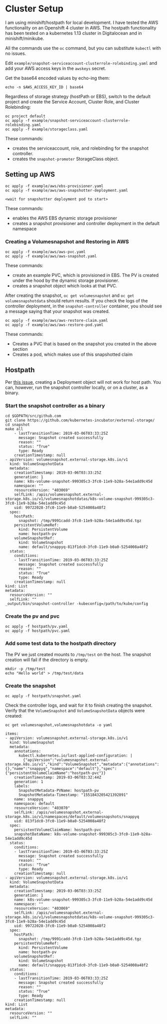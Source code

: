 # Cluster Setup

I am using minishift/hostpath for local development.  I have tested the AWS functionality on an Openshift 4 cluster in AWS.  The hostpath functionality has been tested on a kubernetes 1.13 cluster in Digitalocean and in minishift/minikube.

All the commands use the `oc` command, but you can substitute `kubectl` with no issues.


Edit `example/snapshot-serviceaccount-clusterrole-rolebinding.yaml` and add your AWS access keys in the `awskeys` secret.

Get the base64 encoded values by echo-ing them:

`echo -n $AWS_ACCESS_KEY_ID | base64`

Regardless of storage strategy (hostPath or EBS), switch to the default project and create the Service Account, Cluster Role, and Cluster Rolebinding:

```shell
oc project default
oc apply -f example/snapshot-serviceaccount-clusterrole-rolebinding.yaml
oc apply -f example/storageclass.yaml
```

These commands:

+ creates the serviceaccount, role, and rolebinding for the snapshot controller.
+ creates the `snapshot-promoter` StorageClass object.

## Setting up AWS

```shell
oc apply -f example/aws/ebs-provisioner.yaml
oc apply -f example/aws/aws-snapshotter-deployment.yaml

<wait for snapshotter deployment pod to start>
```

These commands:

+ enables the AWS EBS dynamic storage provisioner
+ creates a snapshot provisioner and controller deployment in the default namespace

### Creating a Volumesnapshot and Restoring in AWS

```shell
oc apply -f example/aws/aws-pvc.yaml
oc apply -f example/aws/aws-snapshot.yaml
```

These commands:

+ create an example PVC, which is provisioned in EBS.  The PV is created under the hood by the dynamic storage provisioner.
+ creates a snapshot object which looks at that PVC.

After creating the snapshot, `oc get volumesnapshot` and `oc get volumesnapshotdata` should return results.  If you check the logs of the controller deployment, in the `snapshot-controller` container, you should see a message saying that your snapshot was created.

```shell
oc apply -f example/aws/aws-restore-claim.yaml
oc apply -f example/aws/aws-restore-pod.yaml
```

These commands:

+ Creates a PVC that is based on the snapshot you created in the above section
+ Creates a pod, which makes use of this snapshotted claim

## Hostpath

Per [this issue](https://github.com/kubernetes-incubator/external-storage/issues/1139), creating a Deployment object will not work for host path.  You can, however, run the snapshot controller locally, or on a cluster, as a binary.  

### Start the snapshot controller as a binary

```shell
cd $GOPATH/src/github.com
git clone https://github.com/kubernetes-incubator/external-storage/
cd snapshot
make all
    - lastTransitionTime: 2019-03-06T03:33:25Z
      message: Snapshot created successfully
      reason: ""
      status: "True"
      type: Ready
    creationTimestamp: null
- apiVersion: volumesnapshot.external-storage.k8s.io/v1
  kind: VolumeSnapshotData
  metadata:
    creationTimestamp: 2019-03-06T03:33:25Z
    generation: 1
    name: k8s-volume-snapshot-999305c3-3fc0-11e9-b28a-54e1add9c45d
    namespace: ""
    resourceVersion: "403069"
    selfLink: /apis/volumesnapshot.external-storage.k8s.io/v1/volumesnapshotdatas/k8s-volume-snapshot-999305c3-3fc0-11e9-b28a-54e1add9c45d
    uid: 99722028-3fc0-11e9-b0a0-5254008a48f2
  spec:
    hostPath:
      snapshot: /tmp/9991cadd-3fc0-11e9-b28a-54e1add9c45d.tgz
    persistentVolumeRef:
      kind: PersistentVolume
      name: hostpath-pv
    volumeSnapshotRef:
      kind: VolumeSnapshot
      name: default/snappyq-813f1dc0-3fc0-11e9-b0a0-5254008a48f2
  status:
    conditions:
    - lastTransitionTime: 2019-03-06T03:33:25Z
      message: Snapshot created successfully
      reason: ""
      status: "True"
      type: Ready
    creationTimestamp: null
kind: List
metadata:
  resourceVersion: ""
  selfLink: ""
_output/bin/snapshot-controller -kubeconfig=/path/to/kube/config
```

### Create the pv and pvc

```shell
oc apply -f hostpath/pv.yaml
oc apply -f hostpath/pvc.yaml
```

### Add some test data to the hostpath directory

The PV we just created mounts to `/tmp/test` on the host.  The snapshot creation will fail if the directory is empty.

```shell
mkdir -p /tmp/test
echo "Hello world" > /tmp/test/data
```

### Create the snapshot

```shell
oc apply -f hostpath/snapshot.yaml
```

Check the controller logs, and wait for it to finish creating the snapshot.  Verify that the `VolumeSnapshot` and `VolumeSnapshotData` objects were created: 

```shell
oc get volumesnapshot,volumesnapshotdata -o yaml

items:
- apiVersion: volumesnapshot.external-storage.k8s.io/v1
  kind: VolumeSnapshot
  metadata:
    annotations:
      kubectl.kubernetes.io/last-applied-configuration: |
        {"apiVersion":"volumesnapshot.external-storage.k8s.io/v1","kind":"VolumeSnapshot","metadata":{"annotations":{},"name":"snappyq","namespace":"default"},"spec":{"persistentVolumeClaimName":"hostpath-pvc"}}
    creationTimestamp: 2019-03-06T03:32:44Z
    generation: 1
    labels:
      SnapshotMetadata-PVName: hostpath-pv
      SnapshotMetadata-Timestamp: "1551843205421392891"
    name: snappyq
    namespace: default
    resourceVersion: "403070"
    selfLink: /apis/volumesnapshot.external-storage.k8s.io/v1/namespaces/default/volumesnapshots/snappyq
    uid: 813f1dc0-3fc0-11e9-b0a0-5254008a48f2
  spec:
    persistentVolumeClaimName: hostpath-pvc
    snapshotDataName: k8s-volume-snapshot-999305c3-3fc0-11e9-b28a-54e1add9c45d
  status:
    conditions:
    - lastTransitionTime: 2019-03-06T03:33:25Z
      message: Snapshot created successfully
      reason: ""
      status: "True"
      type: Ready
    creationTimestamp: null
- apiVersion: volumesnapshot.external-storage.k8s.io/v1
  kind: VolumeSnapshotData
  metadata:
    creationTimestamp: 2019-03-06T03:33:25Z
    generation: 1
    name: k8s-volume-snapshot-999305c3-3fc0-11e9-b28a-54e1add9c45d
    namespace: ""
    resourceVersion: "403069"
    selfLink: /apis/volumesnapshot.external-storage.k8s.io/v1/volumesnapshotdatas/k8s-volume-snapshot-999305c3-3fc0-11e9-b28a-54e1add9c45d
    uid: 99722028-3fc0-11e9-b0a0-5254008a48f2
  spec:
    hostPath:
      snapshot: /tmp/9991cadd-3fc0-11e9-b28a-54e1add9c45d.tgz
    persistentVolumeRef:
      kind: PersistentVolume
      name: hostpath-pv
    volumeSnapshotRef:
      kind: VolumeSnapshot
      name: default/snappyq-813f1dc0-3fc0-11e9-b0a0-5254008a48f2
  status:
    conditions:
    - lastTransitionTime: 2019-03-06T03:33:25Z
      message: Snapshot created successfully
      reason: ""
      status: "True"
      type: Ready
    creationTimestamp: null
kind: List
metadata:
  resourceVersion: ""
  selfLink: ""
```
